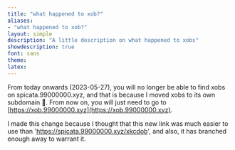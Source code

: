 ```yaml
---
title: "what happened to xob?"
aliases:
- "what happened to xob?"
layout: simple
description: "A little description on what happened to xobs"
showdescription: true
font: sans
theme: 
latex: 
---
```


From today onwards (2023-05-27), you will no longer be able to find xobs on spicata.99000000.xyz, and that is because I moved xobs to its own subdomain 🥳. From now on, you will just need to go to [https://xob.99000000.xyz](https://xob.99000000.xyz).

I made this change because I thought that this new link was much easier to use than 'https://spicata.99000000.xyz/xkcdob', and also, it has branched enough away to warrant it.
